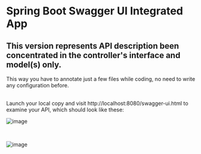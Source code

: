 # Spring Boot Swagger UI Integrated App </br>
## This version represents API description been concentrated in the controller's interface and model(s) only. 
This way you have to annotate just a few files while coding, no need to write any configuration before.

</br>
Launch your local copy and visit http://localhost:8080/swagger-ui.html to examine your API, which should look like these:

![image](https://user-images.githubusercontent.com/10642971/34757703-c20b3a06-f5db-11e7-88c2-a416fce52e64.png)

</br>

![image](https://user-images.githubusercontent.com/10642971/34755904-fbb797d8-f5cf-11e7-9af9-f89a4b50bac9.png)
